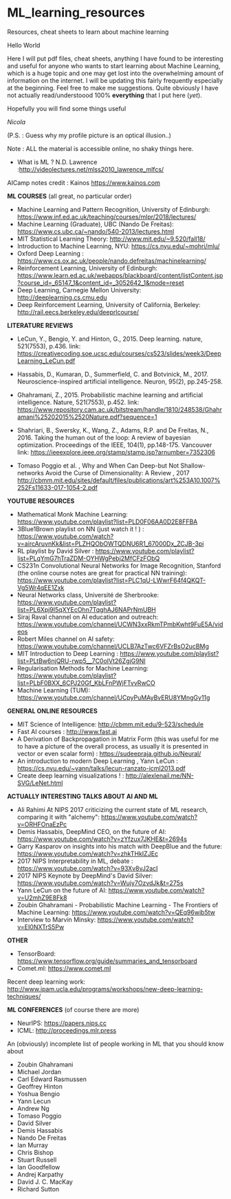 # ML_learning_resources
Resources, cheat sheets to learn about machine learning

Hello World

Here I will put pdf files, cheat sheets, anything I have found to be interesting and useful for anyone who wants to start learning about Machine Learning, which is a huge topic and one may get lost into the overwhelming amount of information on the internet. 
I will be updating this fairly frequently especially at the beginning. Feel free to make me suggestions.
Quite obviously I have not actually read/understoood 100% **everything** that I put here (*yet*).

Hopefully you will find some things useful

*Nicola* 

(P.S. : Guess why my profile picture is an optical illusion..)

Note : ALL the material is accessible online, no shaky things here.


- What is ML ? N.D. Lawrence :http://videolectures.net/mlss2010_lawrence_mlfcs/

AICamp notes credit : Kainos https://www.kainos.com

**ML COURSES** (all great, no particular order)
- Machine Learning and Pattern Recognition, University of Edinburgh: https://www.inf.ed.ac.uk/teaching/courses/mlpr/2018/lectures/
- Machine Learning (Graduate), UBC (Nando De Freitas): https://www.cs.ubc.ca/~nando/540-2013/lectures.html
- MIT Statistical Learning Theory: http://www.mit.edu/~9.520/fall18/
- Introduction to Machine Learning, NYU: https://cs.nyu.edu/~mohri/mlu/
- Oxford Deep Learning : https://www.cs.ox.ac.uk/people/nando.defreitas/machinelearning/
- Reinforcement Learning, University of Edinburgh: https://www.learn.ed.ac.uk/webapps/blackboard/content/listContent.jsp?course_id=_65147_1&content_id=_3052642_1&mode=reset
- Deep Learning, Carnegie Mellon University: http://deeplearning.cs.cmu.edu
- Deep Reinforcement Learning, University of California, Berkeley: http://rail.eecs.berkeley.edu/deeprlcourse/


**LITERATURE REVIEWS**
- LeCun, Y., Bengio, Y. and Hinton, G., 2015. Deep learning. nature, 521(7553), p.436.
  link:   https://creativecoding.soe.ucsc.edu/courses/cs523/slides/week3/DeepLearning_LeCun.pdf
  
- Hassabis, D., Kumaran, D., Summerfield, C. and Botvinick, M., 2017. Neuroscience-inspired artificial intelligence. Neuron, 95(2), pp.245-258. 

- Ghahramani, Z., 2015. Probabilistic machine learning and artificial intelligence. Nature, 521(7553), p.452.
link: https://www.repository.cam.ac.uk/bitstream/handle/1810/248538/Ghahramani%25202015%2520Nature.pdf?sequence=1

- Shahriari, B., Swersky, K., Wang, Z., Adams, R.P. and De Freitas, N., 2016. Taking the human out of the loop: A review of bayesian optimization. Proceedings of the IEEE, 104(1), pp.148-175.
Vancouver	
link: https://ieeexplore.ieee.org/stamp/stamp.jsp?arnumber=7352306

- Tomaso Poggio et al. , Why and When Can Deep-but Not Shallow-networks Avoid the Curse of Dimensionality: A Review , 2017
http://cbmm.mit.edu/sites/default/files/publications/art%253A10.1007%252Fs11633-017-1054-2.pdf


**YOUTUBE RESOURCES**
- Mathematical Monk Machine Learning: https://www.youtube.com/playlist?list=PLD0F06AA0D2E8FFBA
- 3Blue1Brown playlist on NN (just watch it ! ) : https://www.youtube.com/watch?v=aircAruvnKk&list=PLZHQObOWTQDNU6R1_67000Dx_ZCJB-3pi
- RL playlist by David Silver : https://www.youtube.com/playlist?list=PLqYmG7hTraZDM-OYHWgPebj2MfCFzFObQ
- CS231n Convolutional Neural Networks for Image Recognition, Stanford (the online course notes are great for practical NN training): https://www.youtube.com/playlist?list=PLC1qU-LWwrF64f4QKQT-Vg5Wr4qEE1Zxk
- Neural Networks class, Université de Sherbrooke: https://www.youtube.com/playlist?list=PL6Xpj9I5qXYEcOhn7TqghAJ6NAPrNmUBH
- Siraj Raval channel on AI education and outreach: https://www.youtube.com/channel/UCWN3xxRkmTPmbKwht9FuE5A/videos
- Robert Miles channel on AI safety: https://www.youtube.com/channel/UCLB7AzTwc6VFZrBsO2ucBMg
- MIT Introduction to Deep Learning : https://www.youtube.com/playlist?list=PLtBw6njQRU-rwp5__7C0oIVt26ZgjG9NI
- Regularisation Methods for Machine Learning: https://www.youtube.com/playlist?list=PLbF0BXX_6CPJ20Gf_KbLFnPWjFTvvRwCO
- Machine Learning (TUM): https://www.youtube.com/channel/UCpyPuMAyBvERU8YMngGy11g


**GENERAL ONLINE RESOURCES**
- MIT Science of Intelligence: http://cbmm.mit.edu/9-523/schedule
- Fast AI courses : http://www.fast.ai
- A Derivation of Backpropagation in Matrix Form (this was useful for me to have a picture of the overall process, as usually it is presented in vector or even scalar form) : https://sudeepraja.github.io/Neural/
- An introduction to modern Deep Learning , Yann LeCun : https://cs.nyu.edu/~yann/talks/lecun-ranzato-icml2013.pdf
- Create deep learning visualizations ! : http://alexlenail.me/NN-SVG/LeNet.html

**ACTUALLY INTERESTING TALKS ABOUT AI AND ML**
- Ali Rahimi At NIPS 2017 criticizing the current state of ML research, comparing it with "alchemy": https://www.youtube.com/watch?v=ORHFOnaEzPc
- Demis Hassabis, DeepMind CEO, on the future of AI: https://www.youtube.com/watch?v=zYfzux7JKHE&t=2694s
- Garry Kasparov on insights into his match with DeepBlue and the future: https://www.youtube.com/watch?v=zhkTHkIZJEc
- 2017 NIPS Interpretability in ML, debate : https://www.youtube.com/watch?v=93Xv8vJ2acI
- 2017 NIPS Keynote by DeepMind's David Silver: https://www.youtube.com/watch?v=Wujy7OzvdJk&t=275s
- Yann LeCun on the future of AI: https://www.youtube.com/watch?v=U2mhZ9E8Fk8
- Zoubin Ghahramani - Probabilistic Machine Learning - The Frontiers of Machine Learning: https://www.youtube.com/watch?v=QEq96wib5tw
- Interview to Marvin Minsky: https://www.youtube.com/watch?v=EI0NXTrS5Pw

**OTHER**
- TensorBoard: https://www.tensorflow.org/guide/summaries_and_tensorboard
- Comet.ml: https://www.comet.ml

Recent deep learning work: 
http://www.ipam.ucla.edu/programs/workshops/new-deep-learning-techniques/

**ML CONFERENCES** (of course there are more)
- NeurIPS: https://papers.nips.cc
- ICML: http://proceedings.mlr.press

An (obviously) incomplete list of people working in ML that you should know about 
- Zoubin Ghahramani
- Michael Jordan 
- Carl Edward Rasmussen 
- Geoffrey Hinton 
- Yoshua Bengio 
- Yann Lecun 
- Andrew Ng 
- Tomaso Poggio 
- David Silver 
- Demis Hassabis 
- Nando De Freitas 
- Ian Murray 
- Chris Bishop 
- Stuart Russell 
- Ian Goodfellow 
- Andrej Karpathy
- David J. C. MacKay
- Richard Sutton
